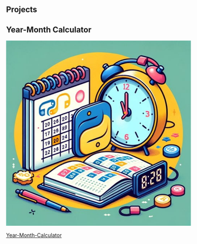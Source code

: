 <section id="projects" class="section">
    <h1>Projects</h1>
    <h2>Year-Month Calculator</h2>
    <div class="project-item">
        <a href="https://github.com/VincentRitchie/Year-Month-Calculator/blob/main/README.md">
            <img src="https://github.com/VincentRitchie/Year-Month-Calculator/blob/main/Year-month%20calculator%20img.jpg" 
                alt="Year-Month-Calculator" with="650">
            <p>Year-Month-Calculator</p>
        </a>
    </div>
    
</section>

